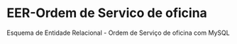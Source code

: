 # EER-Ordem de Servico de oficina
Esquema de Entidade Relacional - Ordem de Serviço de oficina com MySQL

